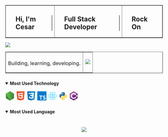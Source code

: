 <table align="center" border="none">
  <tbody>
    <td>
      <h2 style="padding-inline: 1.5rem; border-right: 1px solid black">
        Hi, I'm Cesar
      </h2>
    </td>
    <td>
      <h2 style="padding-inline: 1.5rem; border-right: 1px solid black">
        Full Stack Developer
      </h2>
    </td>
    <td>
      <h2 style="padding-inline: 1.5rem">Rock On</h2>
    </td>
  </tbody>
</table>

<div align="center">
  <img
    style="display: block"
    src="https://media.giphy.com/media/3oKIPEfOl9zDW2aE6s/giphy.gif"
  />
</div>

<table align="center" border="none">
  <tbody>
    <td>
      <h3 style="font-weight: normal">Building, learning, developing.</h3>
    </td>
    <td>
      <img
        src="https://img.shields.io/github/followers/Ces-D?label=follow%20me&style=social"
      />
    </td>
  </tbody>
</table>

<details open style="margin-block: 1.5rem">
  <summary><b>Most Used Technology</b></summary>
  <br />
  <img
    src="https://raw.githubusercontent.com/devicons/devicon/master/icons/nodejs/nodejs-original.svg"
    height="30"
    width="30"
  />
  <img
    src="https://raw.githubusercontent.com/devicons/devicon/master/icons/html5/html5-original.svg"
    height="30"
    width="30"
  />
  <img
    src="https://raw.githubusercontent.com/devicons/devicon/master/icons/css3/css3-original.svg"
    height="30"
    width="30"
  />
  <img
    src="https://raw.githubusercontent.com/devicons/devicon/master/icons/typescript/typescript-plain.svg"
    height="30"
    width="30"
  />
  <img
    src="https://raw.githubusercontent.com/devicons/devicon/master/icons/react/react-original.svg"
    height="30"
    width="30"
  />
  <img
    src="https://raw.githubusercontent.com/devicons/devicon/master/icons/python/python-original.svg"
    height="30"
    width="30"
  />
  <img
    src="https://raw.githubusercontent.com/devicons/devicon/master/icons/csharp/csharp-original.svg"
    height="30"
    width="30"
  />
</details>

<details open style="margin-block: 1.5rem">
  <summary><b>Most Used Language</b></summary>
  <br />
</details>

<div align="center">
  <img
    src="https://github-readme-stats.vercel.app/api?username=Ces-D&show_icons=true&theme=merko&hide_rank=true"
  />
</div>
